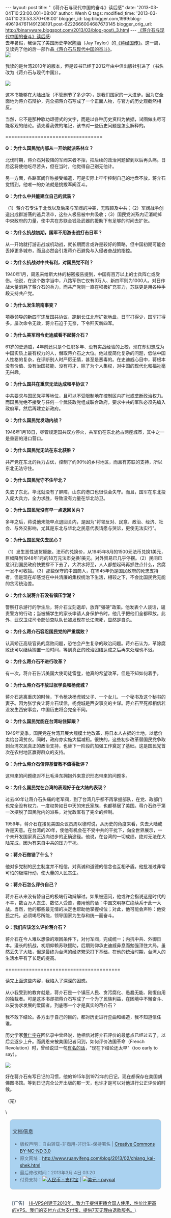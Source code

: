 --- layout: post title: "《蒋介石与现代中国的奋斗》读后感" date:
'2013-03-04T10:23:00.001+08:00' author: Wenh Q tags: modified\_time:
'2013-03-04T10:23:53.370+08:00' blogger\_id:
tag:blogger.com,1999:blog-4961947611491238191.post-6222666004687673145
blogger\_orig\_url:
http://binaryware.blogspot.com/2013/03/blog-post\_3.html ---
[《蒋介石与现代中国的奋斗》读后感](http://www.ruanyifeng.com/blog/2013/02/chiang_kai-shek.html):\
去年暑假，我读完了美国历史学家[陶涵](http://baike.baidu.com.cn/view/2709132.htm)（Jay
Taylor）的[《蒋经国传》](http://www.ruanyifeng.com/blog/2012/07/chiang_ching-kuo.html)。这一周，又读完了他的后一部作品[《蒋介石与现代中国的奋斗》](http://www.readingtimes.com.tw/timeshtml/ad/1BY0048/index.htm)。\
![](http://image.beekka.com/blog/201302/bg2013022801.jpg)\
\
我读的是台湾2010年的版本，但是该书已经于2012年由中信出版社引进了（书名改为《蒋介石与现代中国》）。\
\
![](http://image.beekka.com/blog/201302/bg2013022802.jpg)\
\
这本书能够在大陆出版（不管删节了多少字），是我们国家的一大进步。因为它全面地为蒋介石辩护，完全把蒋介石写成了一个正面人物，与官方的历史观截然相反。\
\
当然，它不是那种歌功颂德式的文字，而是以各种历史资料为依据，试图做出尽可能客观的结论。请先看我做的笔记，该书对一些历史问题是怎么解释的。\
\
=================================\
\
**Q：为什么国民党内部从一开始就派系林立？**\
\
北伐时期，蒋介石对投降的军阀来者不拒，把后续的政治问题留到以后再头痛。日后这将使他吃尽苦头，但在当时，他觉得自己别无他计。\
\
另一方面，各路军阀佯称接受编遣，可是实际上牢牢控制自己的地盘不放。蒋介石觉悟到，他唯一的办法就是挑拨军阀互斗。\
\
**Q：为什么中共能建立自己的武装？**\
\
（1）蒋介石专注于北伐以及后来与军阀的冲突，无暇顾及中共；（2）军阀战争创造出成群游荡的逃兵溃卒，这些人极易被中共吸收；（3）国民党派系内讧消耗掉中央政府的力量，使中共在苏联金钱及武器的援助下有足够的时间去扩张。\
\
**Q：为什么抗战初期，国军不用游击战打击日军？**\
\
从一开始就打游击战或机动战，就长期而言或许是较好的策略，但中国初期可能会丢掉更多城市，而且必然会引发蒋介石避免与入侵者奋战的指控。\
\
**Q：为什么抗战对中共有利，对国民党不利？**\
\
1940年1月，周恩来给斯大林的秘密报告提到，中国有百万以上的士兵阵亡或受伤。他说，在这个数字当中，八路军伤亡仅有3万人、新四军则为1000人。对日作战大量消耗了蒋介石的兵力，而共产党则一直在积极扩充实力，苏联更是用各种手段支持共产党。\
\
**Q：为什么发生皖南事变？**\
\
项英领导的新四军违反国共协议，跑到长江北岸扩张地盘，日军打得少，国军打得多。屡次命令无效，蒋介石迫于无奈，下令歼灭新四军。\
\
**Q：为什么美军司令史迪威看不起蒋介石？**\
\
61岁的史迪威，4年前还只是个任职多年、没有实战经验的上校，现在却幻想成为中国实质上最有权力的人，僭取蒋介石之大位。他过度简化复杂的问题，低估中国人性格的复杂，在评断别人时严厉无情，甚至是恶毒的。在史迪威心目中，蒋根本没有价值、没有治国技能、没有将才、除了为个人集权，对中国的现代化和福祉毫无兴趣。\
\
**Q：为什么国共在重庆无法达成和平协议？**\
\
中共要求与国民党平等地位，且可以不受限制地在控制区内扩张或垄断政治权力。而国民党绝不接受与任何一个武装政党组成联合政府，要求中共的军队必须先编入政府军，然后再建立新政府。\
\
**Q：为什么国民党发动内战？**\
\
1946年1月18日，尽管规定国共双方停火，共军仍在东北抢占两座城市，其中之一是重要的港口营口。\
\
**Q：为什么国民党无法在东北获胜？**\
\
共产党在东北的兵力占优，控制了约90％的乡村地区，而且有苏联的支持，所以东北无法守住。\
\
**Q：为什么国民党守不住华北？**\
\
失去了东北，华北就没有了屏障，山东的港口也很快会失守。而且，国军在东北投入庞大兵力，全力求胜，导致没有力量在华北防卫。\
\
**Q：为什么国民党没有早一点退回关内？**\
\
多年之后，蒋说他未能早点退回关内，是因为"将领反对、民意、政治、经济、社会、与外交影响，尤其是东北与华北之民意代表请愿与哭诉，更使无法实行"。\
\
**Q：为什么国民党失去民心？**\
\
（1）发生恶性通货膨胀。法币的兑换价，从1945年8月的1500元法币兑换1美元，巨幅降到1948年1月的18万元法币兑换1美元。对外贸易已几乎停摆。（2）民间已意识到国民政府快要撑不下去了，大洪水将至，人人都想起码再抓住点什么，贪腐一发不可收拾。（3）那些保守的中国商人，在1945年仍是国民政府的死忠支持者，但是现在却感觉在中共清廉的集权统治下生活，相较之下，不会比国民党无能的贪污统治差。\
\
**Q：为什么说蒋介石没有镇压学潮？**\
\
警察打杀游行的学生后，蒋介石立刻退却，放弃"强硬"政策。他发表个人谈话，谴责警方的行动；当被捕学生的家长申请人身保护令时，他几乎把他们全都释放。此外，武汉卫戍司令部侦查队队长被发现在长江淹死，显然是自杀。\
\
**Q：为什么蒋介石容忍国民党的严重腐败？**\
\
认真矫正高级官员的腐败问题，恐怕会产生复杂的政治问题。蒋介石认为，革除腐败还可以继续搁置一段时间，等到真正的政治团结达成之后再来处理也不迟。\
\
**Q：为什么蒋介石不进行改革？**\
\
有一次，蒋介石告诉美国大使司徒雷登，他真的希望改革，但是不知如何着手。\
\
**Q：为什么蒋介石不放过张学良和杨虎城？**\
\
蒋介石逃离重庆的时候，下令枪决杨虎城父子、一个女儿、一个秘书及这个秘书的妻子。因为张学良让蒋介石误信，杨虎城是西安事变的主谋。蒋介石至死都相信若没发生西安事变，中国历史将会完全不同。\
\
**Q：为什么国民党能在台湾站住脚跟？**\
\
1949年夏季，国民党在台湾开展大规模土地改革，将日本人占据的土地，以低价卖给台湾贫农。同时，政府亦实施大幅减租。很快的，这些初步改革替国民党争取到台湾农民真正的政治支持，也替下一阶段的加强工作奠定了基础。这是国民党首次在农村地区赢得群众的支持。\
\
**Q：为什么蒋介石信仰基督教不值得批评？**\
\
这带来的问题绝对不比毛泽东拥抱外来意识形态带来的问题多。\
\
**Q：为什么国民党在台湾的表现好于在大陆的表现？**\
\
过去40年让蒋介石头痛的老军阀，到了台湾几乎都不再掌握部队，在党、政部门也完全没有权力。一度权势如日中天的宋氏家族，也都移居了美国。蒋介石终于第一次摆脱了国民党内的派系，对党政军有了完全的控制。\
\
1959年，蒋介石在接见美国众议员周以德时说，从历史的角度来看，失去大陆或许是天意。在台湾的20年，使他有机会在不受中共的干扰下，向全世界展示，一个未开发国家真正迈向进步的正确途径。他说，在台湾的一切成绩，绝对无法在大陆完成，因为有来自中共的压力干扰。\
\
**Q：蒋介石做错了什么？**\
\
他对多党制的民主制度并不相信，对真诚和道德的信念也互相矛盾。他批准过非常可怕的极端行动，使大量的人民丧生。\
\
**Q：蒋介石怎么评价自己？**\
\
蒋介石从来没有替自己的极端行动辩解过。如果被逼问，他或许会指说这是时代的不幸，数百万人丧生、数亿人受苦，套用他的话：中国文明存亡绝续系于此一大战。当然，他的那些最无情的决定也帮助他掌握权位；对此，他可能会声称：他受民之托，必须竭尽所能，领导国家为生存和统一而奋斗。\
\
**Q：我们应该怎么评价蒋介石？**\
\
蒋介石在今人难以想像的艰困条件下，对付军阀，完成统一；内抗中共、外御日本。漫长的抗战，初期仰赖苏联援助，后期则仰承史迪威鼻息而勉强顶住大局。虽然丢失了大陆，但是最终为台湾的经济繁荣打下基础，在他的统治时期，台湾人的生活水平有了长足的提高。\
\
=======================================\
\
读完上面这些内容，我陷入了深深的困惑。\
\
从小我受到的教育就是，蒋介石是一个镇压人民、贪污腐化、愚蠢无能、刚愎自用的独裁者。可是这本书却把蒋介石写成了一个为了民族利益，在困境中不懈奋斗、以妥协求发展的爱国者。到底哪一个才是真实的蒋介石？\
\
我不敢下结论。各方出于自己的目的，都对历史进行歪曲和编造，我不知道信任谁。\
\
历史学家[黄仁宇](http://www.ruanyifeng.com/blog/2012/05/ray_huang_s_memoir.html)在回忆录中曾经说，他相信对蒋介石评价的最低点已经过去了，以后会逐步上升。而周恩来被美国记者问到，如何评价法国革命（French
Revolution）时，曾经说过一句[有名的话](http://marginalrevolution.com/marginalrevolution/2011/06/it-is-too-soon-to-tell-the-real-story.html)，"现在下结论还太早"（too
early to say）。\
\
![](http://image.beekka.com/blog/201302/bg2013022803.jpg)\
\
好在蒋介石有写日记的习惯，他的1915年到1972年的日记，现在都保存在美国胡佛图书馆。等到日记完全公开出版的那一天，也许才是可以对他进行公正评价的时候。\
\
（完）\
\
\
<div
style="background-color: #aad2f0; border-radius: 10px; border: 1px solid #d3d3d3; color: #556677; line-height: 160%; margin: 1em; padding: 0.3em 0.5em;">

### 文档信息

-   版权声明：自由转载-非商用-非衍生-保持署名 | [Creative Commons
    BY-NC-ND
    3.0](http://creativecommons.org/licenses/by-nc-nd/3.0/deed.zh)
-   原文网址：<http://www.ruanyifeng.com/blog/2013/02/chiang_kai-shek.html>
-   最后修改时间：2013年3月 4日 03:20
-   付费支持：[![人民币 -
    支付宝](http://www.ruanyifeng.com/blog/images/rmb_32.png "人民币")](https://me.alipay.com/ruanyf)
    | [![美元 -
    paypal](http://www.ruanyifeng.com/blog/images/dollar_32.png "美元")](https://www.paypal.com/cgi-bin/webscr?cmd=_xclick&business=yifeng.ruan@gmail.com&currency_code=USD&amount=0.99&return=http://www.ruanyifeng.com/thank.html&item_name=Ruan%20YiFeng%27s%20Blog&undefined_quantity=1&no_note=0)

</div>

<div
style="border-radius: 10px; color: #556677; line-height: 160%; margin: 1em; padding: 0.3em 0.5em;">

**\[广告\]**　[Hi-VPS创建于2010年，致力于提供更适合国人使用、性价比更高的VPS。我们的支付方式为支付宝，提供7天无理由退款服务。](http://www.hi-vps.com/?utm_source=ruanyifeng.com)\

</div>
